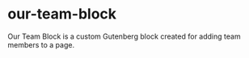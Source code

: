 # our-team-block
Our Team Block is a custom Gutenberg block created for adding team members to a page.
